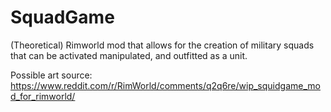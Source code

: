 # SquadGame
(Theoretical) Rimworld mod that allows for the creation of military squads that can be activated manipulated, and outfitted as a unit.

Possible art source: https://www.reddit.com/r/RimWorld/comments/q2q6re/wip_squidgame_mod_for_rimworld/
